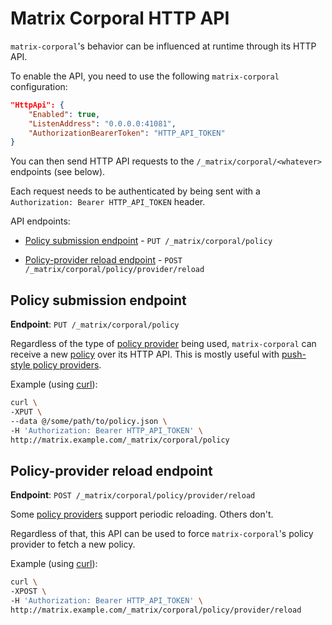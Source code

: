 # Matrix Corporal HTTP API

`matrix-corporal`'s behavior can be influenced at runtime through its HTTP API.

To enable the API, you need to use the following `matrix-corporal` configuration:

```json
"HttpApi": {
	"Enabled": true,
	"ListenAddress": "0.0.0.0:41081",
	"AuthorizationBearerToken": "HTTP_API_TOKEN"
}
```

You can then send HTTP API requests to the `/_matrix/corporal/<whatever>` endpoints (see below).

Each request needs to be authenticated by being sent with a `Authorization: Bearer HTTP_API_TOKEN` header.

API endpoints:

- [Policy submission endpoint](#policy-submission-endpoint) - `PUT /_matrix/corporal/policy`

- [Policy-provider reload endpoint](#policy-provider-reload-endpoint) - `POST /_matrix/corporal/policy/provider/reload`


## Policy submission endpoint

**Endpoint**: `PUT /_matrix/corporal/policy`

Regardless of the type of [policy provider](policy-providers.md) being used,
`matrix-corporal` can receive a new [policy](policy.md) over its HTTP API.
This is mostly useful with [push-style policy providers](#push-style-policy-providers).

Example (using [curl](https://curl.haxx.se/)):

```bash
curl \
-XPUT \
--data @/some/path/to/policy.json \
-H 'Authorization: Bearer HTTP_API_TOKEN' \
http://matrix.example.com/_matrix/corporal/policy
```


## Policy-provider reload endpoint

**Endpoint**: `POST /_matrix/corporal/policy/provider/reload`

Some [policy providers](policy-providers.md) support periodic reloading. Others don't.

Regardless of that, this API can be used to force `matrix-corporal`'s policy provider to fetch a new policy.

Example (using [curl](https://curl.haxx.se/)):

```bash
curl \
-XPOST \
-H 'Authorization: Bearer HTTP_API_TOKEN' \
http://matrix.example.com/_matrix/corporal/policy/provider/reload
```